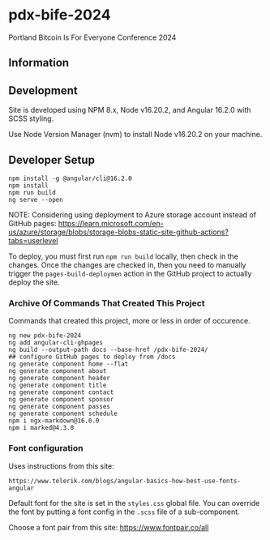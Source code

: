 # pdx-bife-2024

Portland Bitcoin Is For Everyone Conference 2024

## Information


## Development

Site is developed using NPM 8.x, Node v16.20.2, and Angular 16.2.0 with SCSS styling.

Use Node Version Manager (nvm) to install Node v16.20.2 on your machine.

## Developer Setup

    npm install -g @angular/cli@16.2.0
    npm install
    npm run build
    ng serve --open

NOTE: Considering using deployment to Azure storage account instead of 
  GitHub pages: https://learn.microsoft.com/en-us/azure/storage/blobs/storage-blobs-static-site-github-actions?tabs=userlevel

To deploy, you must first run `npm run build` locally, then check in the changes.   Once the changes are checked 
  in, then you need to manually trigger the `pages-build-deploymen` action in the GitHub project to actually deploy the site.

### Archive Of Commands That Created This Project

Commands that created this project, more or less in order of occurence.

    ng new pdx-bife-2024
    ng add angular-cli-ghpages
    ng build --output-path docs --base-href /pdx-bife-2024/
    ## configure GitHub pages to deploy from /docs
    ng generate component home --flat
    ng generate component about
    ng generate component header
    ng generate component title
    ng generate component contact
    ng generate component sponsor
    ng generate component passes
    ng generate component schedule
    npm i ngx-markdown@16.0.0
    npm i marked@4.3.0

### Font configuration

Uses instructions from this site:

    https://www.telerik.com/blogs/angular-basics-how-best-use-fonts-angular

Default font for the site is set in the `styles.css` global file.   You can override the font by putting a font config 
  in the `.scss` file of a sub-component.

Choose a font pair from this site: https://www.fontpair.co/all

